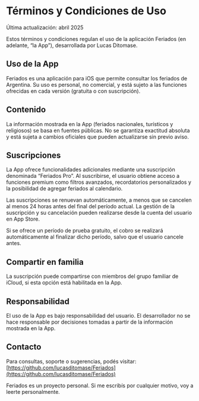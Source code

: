 # Términos y Condiciones de Uso

Última actualización: abril 2025

Estos términos y condiciones regulan el uso de la aplicación Feriados (en adelante, “la App”), desarrollada por Lucas Ditomase.

## Uso de la App

Feriados es una aplicación para iOS que permite consultar los feriados de Argentina. Su uso es personal, no comercial, y está sujeto a las funciones ofrecidas en cada versión (gratuita o con suscripción).

## Contenido

La información mostrada en la App (feriados nacionales, turísticos y religiosos) se basa en fuentes públicas. No se garantiza exactitud absoluta y está sujeta a cambios oficiales que pueden actualizarse sin previo aviso.

## Suscripciones

La App ofrece funcionalidades adicionales mediante una suscripción denominada “Feriados Pro”. Al suscribirse, el usuario obtiene acceso a funciones premium como filtros avanzados, recordatorios personalizados y la posibilidad de agregar feriados al calendario.

Las suscripciones se renuevan automáticamente, a menos que se cancelen al menos 24 horas antes del final del período actual. La gestión de la suscripción y su cancelación pueden realizarse desde la cuenta del usuario en App Store.

Si se ofrece un período de prueba gratuito, el cobro se realizará automáticamente al finalizar dicho período, salvo que el usuario cancele antes.

## Compartir en familia

La suscripción puede compartirse con miembros del grupo familiar de iCloud, si esta opción está habilitada en la App.

## Responsabilidad

El uso de la App es bajo responsabilidad del usuario. El desarrollador no se hace responsable por decisiones tomadas a partir de la información mostrada en la App.

## Contacto

Para consultas, soporte o sugerencias, podés visitar:  
[https://github.com/lucasditomase/Feriados](https://github.com/lucasditomase/Feriados)

Feriados es un proyecto personal. Si me escribís por cualquier motivo, voy a leerte personalmente.

